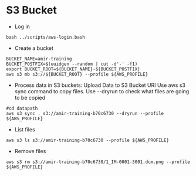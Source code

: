# S3 Bucket 
* Log in
```
bash ../scripts/aws-login.bash 
```

* Create a bucket 
```
BUCKET_NAME=amir-training
BUCKET_POSTFIX=$(uuidgen --random | cut -d'-' -f1)
export BUCKET_ROOT=${BUCKET_NAME}-${BUCKET_POSTFIX}
aws s3 mb s3://${BUCKET_ROOT} --profile ${AWS_PROFILE}
```
* Process data in S3 buckets: Upload Data to S3 Bucket URI
Use aws s3 sync command to copy files. Use --dryrun to check what files are going to be copied 
```
#cd datapath
aws s3 sync . s3://amir-training-b70c6730 --dryrun --profile ${AWS_PROFILE} 
```
* List files 
```
aws s3 ls s3://amir-training-b70c6730 --profile ${AWS_PROFILE} 
``` 
* Remove files
```
aws s3 rm s3://amir-training-b70c6730/1_IM-0001-3001.dcm.png --profile ${AWS_PROFILE}
```
